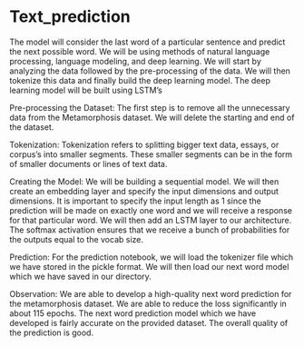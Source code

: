 # Text_prediction
The model will consider the last word of a particular sentence and predict the next possible word. We will be using methods of natural language processing, language modeling, and deep learning. We will start by analyzing the data followed by the pre-processing of the data. We will then tokenize this data and finally build the deep learning model. The deep learning model will be built using LSTM’s

Pre-processing the Dataset:
The first step is to remove all the unnecessary data from the Metamorphosis dataset. We will delete the starting and end of the dataset.

Tokenization: Tokenization refers to splitting bigger text data, essays, or corpus’s into smaller segments. These smaller segments can be in the form of smaller documents or lines of text data. 

Creating the Model:
We will be building a sequential model. We will then create an embedding layer and specify the input dimensions and output dimensions. It is important to specify the input length as 1 since the prediction will be made on exactly one word and we will receive a response for that particular word.
We will then add an LSTM layer to our architecture.
The softmax activation ensures that we receive a bunch of probabilities for the outputs equal to the vocab size.

Prediction:
For the prediction notebook, we will load the tokenizer file which we have stored in the pickle format. We will then load our next word model which we have saved in our directory.

Observation:
We are able to develop a high-quality next word prediction for the metamorphosis dataset. We are able to reduce the loss significantly in about 115 epochs. The next word prediction model which we have developed is fairly accurate on the provided dataset. The overall quality of the prediction is good.
